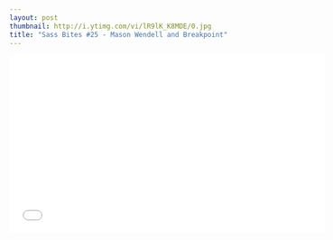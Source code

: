 ```yaml
---
layout: post
thumbnail: http://i.ytimg.com/vi/lR9lK_K8MDE/0.jpg 
title: "Sass Bites #25 - Mason Wendell and Breakpoint"
---
```


<iframe width='560' height='315' src='//www.youtube.com/embed/lR9lK_K8MDE' frameborder='0' allowfullscreen></iframe>